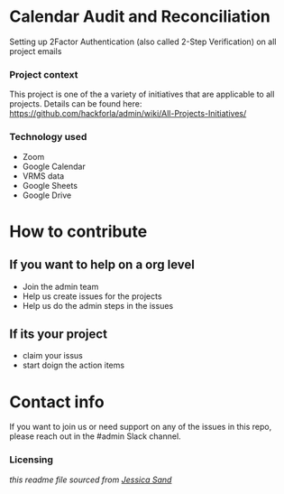 # Calendar Audit and Reconciliation

Setting up 2Factor Authentication (also called 2-Step Verification) on all project emails

### Project context
This project is one of the a variety of initiatives that are applicable to all projects.  Details can be found here: https://github.com/hackforla/admin/wiki/All-Projects-Initiatives/

### Technology used
- Zoom
- Google Calendar
- VRMS data
- Google Sheets
- Google Drive

# How to contribute

## If you want to help on a org level
  - Join the admin team
  - Help us create issues for the projects
  - Help us do the admin steps in the issues

## If its your project
- claim your issus
- start doign the action items


# Contact info
If you want to join us or need support on any of the issues in this repo, please reach out in the #admin Slack channel.


### Licensing
*this readme file sourced from [Jessica Sand](http://jessicasand.com/other-stuff/just-enough-docs/)*
